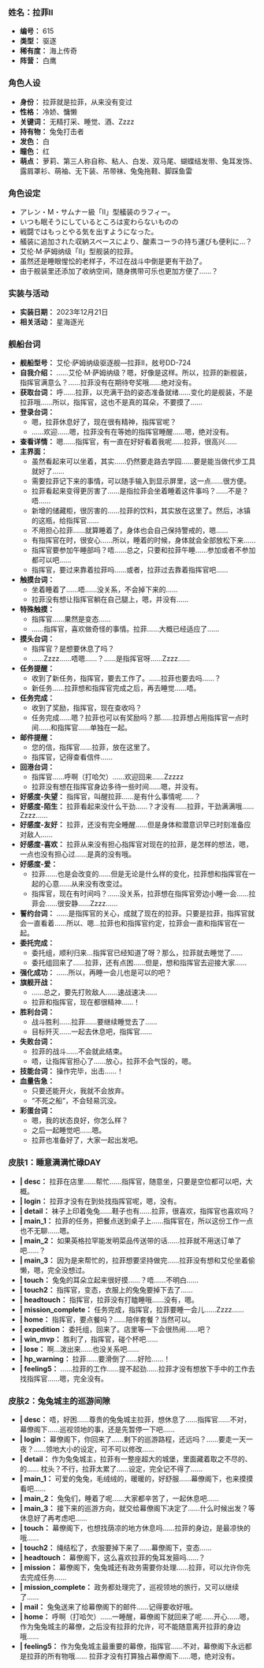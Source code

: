 ### 姓名：拉菲II
* **编号：** 615
* **类型：** 驱逐
* **稀有度：** 海上传奇
* **阵营：** 白鹰


### 角色人设
* **身份：** 拉菲就是拉菲，从来没有变过
* **性格：** 冷娇、慵懒
* **关键词：** 无精打采、睡觉、酒、Zzzz
* **持有物：** 兔兔打击者
* **发色：** 白
* **瞳色：** 红
* **萌点：** 萝莉、第三人称自称、粘人、白发、双马尾、蝴蝶结发带、兔耳发饰、露肩罩衫、萌袖、无下装、吊带袜、兔兔拖鞋、脚踩鱼雷


### 角色设定
* アレン・M・サムナー級「Ⅱ」型艤装のラフィー。
* いつも眠そうにしているところは変わらないものの
* 戦闘ではもっとやる気を出すようになった。
* 艤装に追加された収納スペースにより、酸素コーラの持ち運びも便利に…？
* 艾伦·M·萨姆纳级「Ⅱ」型舰装的拉菲。
* 虽然还是睡眼惺忪的老样子，不过在战斗中倒是更有干劲了。
* 由于舰装里还添加了收纳空间，随身携带可乐也更加方便了……？


### 实装与活动
* **实装日期：** 2023年12月21日
* **相关活动：** 星海逐光


### 舰船台词
* **舰船型号：** 艾伦·萨姆纳级驱逐舰—拉菲II，舷号DD-724
* **自我介绍：** ……艾伦·M·萨姆纳级？嗯，好像是这样。所以，拉菲的新舰装，指挥官满意么？……拉菲没有在期待夸奖哦……绝对没有。
* **获取台词：** 呼……拉菲，以充满干劲的姿态准备就绪……变化的是舰装，不是拉菲哦……所以，指挥官，这也不是真的耳朵，不要摸了……
* **登录台词：**
  * 嗯，拉菲休息好了，现在很有精神，指挥官呢？
  * ……欢迎……嗯，拉菲没有在等她的指挥官睡醒……嗯，绝对没有。
* **查看详情：** 嗯……指挥官，有一直在好好看着我呢……拉菲，很高兴……
* **主界面：**
  * 虽然看起来可以坐着，其实……仍然要走路去学园……要是能当做代步工具就好了……
  * 需要拉菲记下来的事情，可以随手输入到显示屏里，这一点……很方便。
  * 拉菲看起来变得更厉害了……是指拉菲会坐着睡着这件事吗？……不是？唔……
  * 新增的储藏柜，很厉害的……拉菲的饮料，其实放在这里了。然后，冰镇的这瓶，给指挥官……
  * 不用担心拉菲……就算睡着了，身体也会自己保持警戒的，嗯……
  * 有指挥官在时，很安心……所以，睡着的时候，身体就会全部放松下来……
  * 指挥官要参加午睡部吗？唔……总之，只要和拉菲午睡……参加或者不参加都可以吧……
  * 指挥官，要过来靠着拉菲吗……或者，拉菲过去靠着指挥官吧……
* **触摸台词：**
  * 坐着睡着了……唔……没关系，不会掉下来的……
  * 拉菲没有想让指挥官躺在自己腿上，嗯，并没有……
* **特殊触摸：**
  * 指挥官……果然是变态……
  * ……指挥官，喜欢做奇怪的事情。拉菲……大概已经适应了……
* **摸头台词：**
  * 指挥官？是想要休息了吗？
  * ……Zzzz……唔嗯……？……是指挥官呀……Zzzz……
* **任务提醒：**
  * 收到了新任务，指挥官，要去工作了。……拉菲也要去吗……？
  * 新任务……拉菲想和指挥官完成之后，再去睡觉……唔。
* **任务完成：**
  * 收到了奖励，指挥官，现在查收吗？
  * 任务完成……嗯？拉菲也可以有奖励吗？那……拉菲想占用指挥官一点时间……和指挥官……单独在一起。
* **邮件提醒：**
  * 您的信，指挥官……拉菲，放在这里了。
  * 指挥官，记得查看信件……
* **回港台词：**
  * 指挥官……呼啊（打哈欠）……欢迎回来……Zzzzz
  * 拉菲没有想在指挥官身边多待一些时间……嗯，并没有。
* **好感度-失望：** 指挥官，叫醒拉菲……是有什么事情呢……？
* **好感度-陌生：** 拉菲看起来没什么干劲……？才没有……拉菲，干劲满满哦……Zzzz……
* **好感度-友好：** 拉菲，还没有完全睡醒……但是身体和潜意识早已时刻准备应对敌人……
* **好感度-喜欢：** 拉菲从来没有担心指挥官对现在的拉菲，是怎样的想法，嗯，一点也没有担心过……是真的没有哦。
* **好感度-爱：**
  * 拉菲……也是会改变的……但是无论是什么样的变化，拉菲想和指挥官在一起的心意……从来没有改变过。
  * 指挥官，现在有时间吗？……没关系，拉菲想在指挥官旁边小睡一会……拉菲会……很安静……Zzzz……
* **誓约台词：** ……是指挥官的关心，成就了现在的拉菲。只要是拉菲，指挥官就会一直看着……所以、嗯…拉菲也和指挥官约定，拉菲会一直和指挥官在一起。
* **委托完成：**
  * 委托组，顺利归来…指挥官已经知道了呀？那么，拉菲就去睡觉了……
  * 委托组回来了……拉菲，还有点困……但是，想和指挥官去迎接大家……
* **强化成功：** ……所以，再睡一会儿也是可以的吧？
* **旗舰开战：**
  * ……总之，要先打败敌人……速战速决……
  * 拉菲和指挥官，现在都很精神……！
* **胜利台词：**
  * 战斗胜利……拉菲……要继续睡觉去了……
  * 目标歼灭……一起去休息吧，指挥官……
* **失败台词：**
  * 拉菲的战斗……不会就此结束。
  * 唔，让指挥官担心了……放心，拉菲不会气馁的，嗯。
* **技能台词：** 操作完毕，出击……！
* **血量告急：**
  * 只要还能开火，我就不会放弃。
  * “不死之船”，不会轻易沉没。
* **彩蛋台词：**
  * 嗯，我的状态良好，你怎么样？
  * 之后一起睡觉吧……嗯。
  * 拉菲也准备好了，大家一起出发吧。


### 皮肤1：睡意满满忙碌DAY
* **| desc：** 拉菲在店里……帮忙……指挥官，随意坐，只要是空位都可以吧，大概。
* **| login：** 拉菲才没有在到处找指挥官呢，嗯，没有。
* **| detail：** 袜子上印着兔兔……鞋子也有……拉菲，很喜欢，指挥官也喜欢吗？
* **| main_1：** 拉菲的任务，把餐点送到桌子上……指挥官在，所以这份工作一点也不无聊……嗯。
* **| main_2：** 如果英格拉罕能发明菜品传送带的话……拉菲就不用送订单了吧……？
* **| main_3：** 因为是来帮忙的，拉菲想要坚持做完……拉菲没有想和艾伦坐着偷懒，嗯，完全没想过。
* **| touch：** 兔兔的耳朵立起来很好摸……？唔……不明白……
* **| touch2：** 指挥官，变态，衣服上的兔兔要掉下去了……
* **| headtouch：** 指挥官，拉菲没有打瞌睡哦……没有，嗯。
* **| mission_complete：** 任务完成，指挥官，拉菲要睡一会儿……Zzzz……
* **| home：** 指挥官，要点餐吗？……陪伴套餐？当然可以。
* **| expedition：** 委托组，回来了。店里等一下会很热闹……吧？
* **| win_mvp：** 胜利了，指挥官，碰个杯吧……
* **| lose：** 啊…泼出来……也没关系吧……
* **| hp_warning：** 拉菲……要滑倒了……好险……！
* **| feeling5：** ……拉菲的工作……提不起劲……拉菲才没有想放下手中的工作去找指挥官……嗯，完全没有。


### 皮肤2：兔兔城主的巡游间隙
* **| desc：** 唔，好困……尊贵的兔兔城主拉菲，想休息了……指挥官……不对，幕僚阁下……巡视领地的事，还是先暂停一下吧……
* **| login：** 幕僚阁下，你回来了……剩下的巡游路程，还远吗？……要走一天一夜？……领地大小的设定，可不可以修改……
* **| detail：** 作为兔兔城主，拉菲有一整座超大的城堡，里面藏着取之不尽的、的…… 枕头？不行，拉菲太累了……设定，完全记不得了……
* **| main_1：** 可爱的兔兔，毛绒绒的，暖暖的，好舒服……幕僚阁下，也来摸摸看吧……
* **| main_2：** 兔兔们，睡着了呢……大家都辛苦了，一起休息吧……
* **| main_3：** 接下来的巡游方向，就交给幕僚阁下决定了……什么时候出发？等休息好了再考虑吧……
* **| touch：** 幕僚阁下，也想找荫凉的地方休息吗……拉菲的身边，是最凉快的哦……
* **| touch2：** 绳结松了，衣服要掉下来了……幕僚阁下，变态……
* **| headtouch：** 幕僚阁下，这么喜欢拉菲的兔耳发箍吗……？
* **| mission：** 幕僚阁下，兔兔城还有政务需要你处理……拉菲，可以允许你先去完成任务……
* **| mission_complete：** 政务都处理完了，巡视领地的旅行，又可以继续了……
* **| mail：** 兔兔送来了给幕僚阁下的邮件……记得要收好哦。
* **| home：** 呼啊（打哈欠）……一睡醒，幕僚阁下就回来了呢……开心……嗯，作为兔兔城主的幕僚，之后没有拉菲的允许，可不能随意离开拉菲的身边哦……
* **| feeling5：** 作为兔兔城主最重要的幕僚，指挥官……不对，幕僚阁下永远都是拉菲的所有物哦…… 拉菲才没有打算独占幕僚阁下……嗯，绝对没有。
